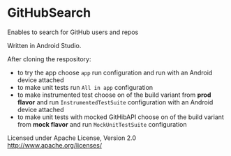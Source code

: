 # GitHubSearch
Enables to search for GitHub users and repos

Written in Android Studio.

After cloning the respository:
- to try the app choose <code>app</code> run configuration and run with an Android device attached
- to make unit tests run <code>All in app</code> configuration
- to make instrumented test choose on of the build variant from <b>prod flavor</b> and run <code>InstrumentedTestSuite</code> configuration with an Android device attached
- to make unit tests with mocked GitHibAPI choose on of the build variant from <b>mock flavor</b> and run <code>MockUnitTestSuite</code> configuration

Licensed under Apache License, Version 2.0 <a href>  http://www.apache.org/licenses/ </a> 
